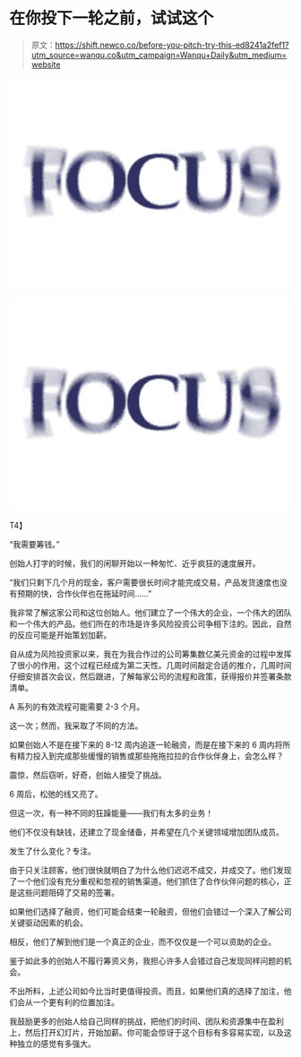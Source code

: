 # 在你投下一轮之前，试试这个

> 原文：<https://shift.newco.co/before-you-pitch-try-this-ed8241a2fef1?utm_source=wanqu.co&utm_campaign=Wanqu+Daily&utm_medium=website>



![](img/61b6ebfa864ec81f184d89f5ad114f51.png)

<noscript><img data-lazy-fallback="1" decoding="async" src="img/61b6ebfa864ec81f184d89f5ad114f51.png" data-recalc-dims="1" data-original-src="https://i0.wp.com/shift.newco.co/wp-content/uploads/2017/08/1*W96dxzqr_8W754Y1MoKzyw.jpeg?w=660&amp;ssl=1"/></noscript>

T4】



“我需要筹钱。”

创始人打字的时候，我们的闲聊开始以一种匆忙、近乎疯狂的速度展开。

“我们只剩下几个月的现金，客户需要很长时间才能完成交易，产品发货速度也没有预期的快，合作伙伴也在拖延时间……”

我非常了解这家公司和这位创始人。他们建立了一个伟大的企业，一个伟大的团队和一个伟大的产品。他们所在的市场是许多风险投资公司争相下注的。因此，自然的反应可能是开始策划加薪。

自从成为风险投资家以来，我在为我合作过的公司筹集数亿美元资金的过程中发挥了很小的作用，这个过程已经成为第二天性。几周时间敲定合适的推介，几周时间仔细安排首次会议，然后跟进，了解每家公司的流程和政策，获得报价并签署条款清单。

A 系列的有效流程可能需要 2-3 个月。

这一次；然而，我采取了不同的方法。

如果创始人不是在接下来的 8-12 周内追逐一轮融资，而是在接下来的 6 周内将所有精力投入到完成那些缓慢的销售或那些拖拖拉拉的合作伙伴身上，会怎么样？

震惊，然后窃听，好奇，创始人接受了挑战。

6 周后，松弛的线又亮了。

但这一次，有一种不同的狂躁能量——我们有太多的业务！

他们不仅没有缺钱，还建立了现金储备，并希望在几个关键领域增加团队成员。

发生了什么变化？专注。

由于只关注顾客，他们很快就明白了为什么他们迟迟不成交，并成交了。他们发现了一个他们没有充分重视和忽视的销售渠道。他们抓住了合作伙伴问题的核心，正是这些问题阻碍了交易的签署。

如果他们选择了融资，他们可能会结束一轮融资，但他们会错过一个深入了解公司关键驱动因素的机会。

相反，他们了解到他们是一个真正的企业，而不仅仅是一个可以资助的企业。

鉴于如此多的创始人不履行筹资义务，我担心许多人会错过自己发现同样问题的机会。

不出所料，上述公司如今比当时更值得投资。而且，如果他们真的选择了加注，他们会从一个更有利的位置加注。

我鼓励更多的创始人给自己同样的挑战，把他们的时间、团队和资源集中在盈利上，然后打开幻灯片，开始加薪。你可能会惊讶于这个目标有多容易实现，以及这种独立的感觉有多强大。